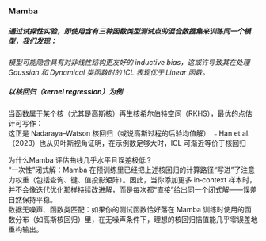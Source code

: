 ### Mamba
##### 通过试探性实验，即使用含有三种函数类型测试点的混合数据集来训练同一个模型，我们发现：
*模型可能隐含具有对非线性结构更友好的 inductive bias，这或许导致其在处理 Gaussian 和 Dynamical 类函数时的 ICL 表现优于 Linear 函数。*

##### 以核回归（kernel regression）为例

当函数属于某个核（尤其是高斯核）再生核希尔伯特空间（RKHS），最优的点估计可写作：  
这正是 Nadaraya–Watson 核回归（或说高斯过程的后验均值解） ﹣Han et al.（2023）也从贝叶斯视角证明，在示例数足够大时，ICL 可渐近等价于核回归 

为什么Mamba 评估曲线几乎水平且误差极低？  
“一次性”闭式解：Mamba 在预训练里已经把上述核回归的计算路径“写进”了注意力权重（包括查询、键、值投影矩阵）。因此，当你添加更多 in‑context 样本时，并不会像迭代优化那样持续改进解，而是每次都“直接”给出同一个闭式解——误差自然保持平稳。  
数据无噪声、函数类匹配：如果你的测试函数恰好落在 Mamba 训练时使用的函数分布（如高斯核回归）里，在无噪声条件下，理想的核回归插值能几乎零误差地重构输出。
